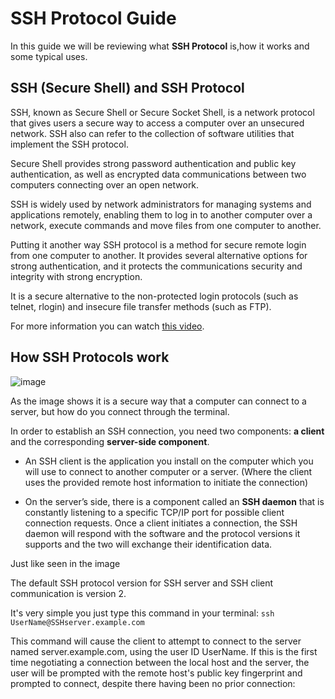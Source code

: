 # SSH Protocol Guide

In this guide we will be reviewing what **SSH Protocol** is,how it works and some typical uses.

## SSH (Secure Shell) and SSH Protocol

SSH, known as Secure Shell or Secure Socket Shell, is a network protocol that gives users a secure way to access a computer over an unsecured network. SSH also can refer to the collection of software utilities that implement the SSH protocol.

Secure Shell provides strong password authentication and public key authentication, as well as encrypted data communications between two computers connecting over an open network. 

SSH is widely used by network administrators for managing systems and applications remotely, enabling them to log in to another computer over a network, execute commands and move files from one computer to another.

Putting it another way SSH protocol is a method for secure remote login from one computer to another. It provides several alternative options for strong authentication, and it protects the communications security and integrity with strong encryption. 

It is a secure alternative to the non-protected login protocols (such as telnet, rlogin) and insecure file transfer methods (such as FTP).

For more information you can watch [this video](https://www.youtube.com/watch?v=Atbl7D_yPug).

## How SSH Protocols work

![image](https://www.google.com/url?sa=i&url=https%3A%2F%2Flinuxapt.com%2Fblog%2Flinux-unix-generating-ssh-keys&psig=AOvVaw2U1SW43RrW6s1_ZpMXPJEs&ust=1631912460137000&source=images&cd=vfe&ved=0CAsQjRxqFwoTCJClwuaxhPMCFQAAAAAdAAAAABAT)

As the image shows it is a secure way that a computer can connect to a server, but how do you connect through the terminal.

In order to establish an SSH connection, you need two components: **a client** and the corresponding **server-side component**. 

- An SSH client is the application you install on the computer which you will use to connect to another computer or a server. (Where the client uses the provided remote host information to initiate the connection) 

- On the server’s side, there is a component called an **SSH daemon** that is constantly listening to a specific TCP/IP port for possible client connection requests. Once a client initiates a connection, the SSH daemon will respond with the software and the protocol versions it supports and the two will exchange their identification data.

Just like seen in the image

The default SSH protocol version for SSH server and SSH client communication is version 2.

It's very simple you just type this command in your terminal:
`ssh UserName@SSHserver.example.com`

This command will cause the client to attempt to connect to the server named server.example.com, using the user ID UserName. If this is the first time negotiating a connection between the local host and the server, the user will be prompted with the remote host's public key fingerprint and prompted to connect, despite there having been no prior connection:

